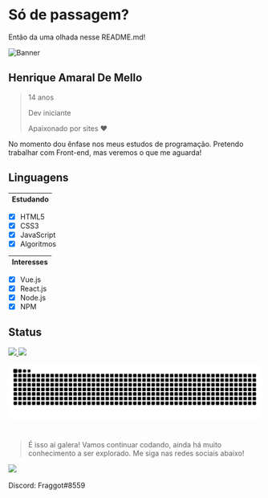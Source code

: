 # Só de passagem?

Então da uma olhada nesse README.md!

![Banner](https://imgur.com/GNzfAZq.png)

## Henrique Amaral De Mello
> 14 anos 
>
> Dev iniciante
>
> Apaixonado por sites ❤

No momento dou ênfase nos meus estudos de programação. Pretendo trabalhar com Front-end, mas veremos o que me aguarda!

## Linguagens

| Estudando |
|-----------|
- [X] HTML5
- [X] CSS3
- [X] JavaScript
- [X] Algoritmos

| Interesses |
|------------|
- [X] Vue.js
- [X] React.js
- [X] Node.js
- [X] NPM

## Status

<a href="https://github.com/anuraghazra/github-readme-stats">
  <img width='400px' src="https://github-readme-stats.vercel.app/api?username=amaraldemelloh&show_icons&count_private=true&theme=" />
</a>
<a href="https://github.com/anuraghazra/github-readme-stats">
  <img width='400px' src="https://github-readme-stats.vercel.app/api/top-langs/?username=amaraldemelloh&layout=compact" />
</a> 

![Snake animation](https://github.com/amaraldemelloh/amaraldemelloh/blob/output/github-contribution-grid-snake.svg)

# 

> É isso aí galera! Vamos continuar codando, ainda há muito conhecimento a ser explorado. Me siga nas redes sociais abaixo!

<a href='https://www.linkedin.com/in/henrique-amaral-de-mello/'><img src="https://cdn.jsdelivr.net/gh/devicons/devicon/icons/linkedin/linkedin-original-wordmark.svg" width='100px'/></a>

Discord: Fraggot#8559
